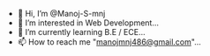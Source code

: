 - 👋 Hi, I’m @Manoj-S-mnj
- 👀 I’m interested in Web Development...
- 🌱 I’m currently learning B.E / ECE...
- 📫 How to reach me "manojmnj486@gmail.com"...

